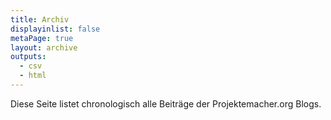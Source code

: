 ```yaml
---
title: Archiv
displayinlist: false
metaPage: true
layout: archive
outputs:
  - csv
  - html
---
```

Diese Seite listet chronologisch alle Beiträge der Projektemacher.org Blogs.
